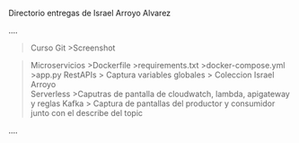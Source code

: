 Directorio entregas de Israel Arroyo Alvarez

....

> Curso Git
    	>Screenshot

>Microservicios
	>Dockerfile
	>requirements.txt
	>docker-compose.yml
	>app.py
>RestAPIs
	> Captura variables globales
	> Coleccion Israel Arroyo 	
> Serverless
	>Caputras de pantalla de cloudwatch, lambda, apigateway y reglas 
> Kafka
	> Captura de pantallas del productor y consumidor junto con el describe del topic 

....


